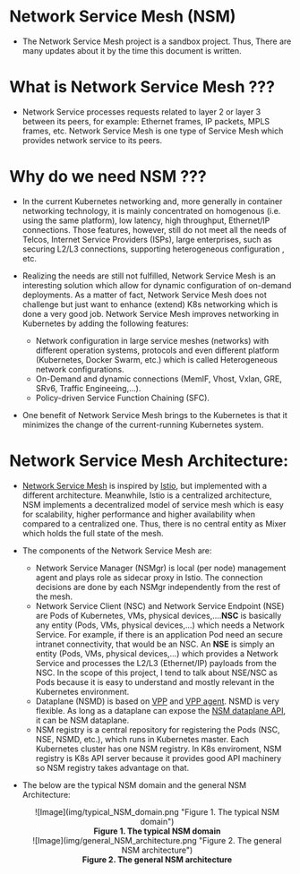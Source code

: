 # Network Service Mesh (NSM)
* The Network Service Mesh project is a sandbox project. Thus, There are many updates about it by the time this document is written.

# What is Network Service Mesh ???

* Network Service processes requests related to layer 2 or layer 3 between its peers, for example: Ethernet frames, IP packets, MPLS frames, etc. Network Service Mesh is one type of Service Mesh which provides network service to its peers.

# Why do we need NSM ???

* In the current Kubernetes networking and, more generally in container networking technology, it is mainly concentrated on homogenous (i.e. using the same platform), low latency, high throughput, Ethernet/IP connections. Those features, however, still do not meet all the needs of Telcos, Internet Service Providers (ISPs), large enterprises, such as securing L2/L3 connections, supporting heterogeneous configuration , etc.
  
* Realizing the needs are still not fulfilled, Network Service Mesh is an interesting solution which allow for dynamic configuration of on-demand deployments. As a matter of fact, Network Service Mesh does not challenge but just want to enhance (extend) K8s networking which is done a very good job. Network Service Mesh improves networking in Kubernetes by adding the following features:
  * Network configuration in large service meshes (networks) with different operation systems, protocols and even different platform (Kubernetes, Docker Swarm, etc.) which is called Heterogeneous network configurations.
  * On-Demand and dynamic connections (MemIF, Vhost, Vxlan, GRE, SRv6, Traffic Engineeing,...).
  * Policy-driven Service Function Chaining (SFC).
* One benefit of Network Service Mesh brings to the Kubernetes is that it minimizes the change of the current-running Kubernetes system.

# Network Service Mesh Architecture:

* [Network Service Mesh](https://networkservicemesh.io/) is inspired by [Istio](https://istio.io/), but implemented with a different architecture. Meanwhile, Istio is a centralized architecture, NSM implements a decentralized model of service mesh which is easy for scalability, higher performance and higher availability when compared to a centralized one. Thus, there is no central entity as Mixer which holds the full state of the mesh.
* The components of the Network Service Mesh are:
  * Network Service Manager (NSMgr) is local (per node) management agent and plays role as sidecar proxy in Istio. The connection decisions are done by each NSMgr independently from the rest of the mesh.
  * Network Service Client (NSC) and Network Service Endpoint (NSE) are Pods of Kubernetes, VMs, physical devices,....**NSC** is basically any entity (Pods, VMs, physical devices,...) which needs a Network Service. For example, if there is an application Pod need an secure intranet connectivity, that would be an NSC. An **NSE** is simply an entity (Pods, VMs, physical devices,...) which provides a Network Service and processes the L2/L3 (Ethernet/IP) payloads from the NSC. In the scope of this project, I tend to talk about NSE/NSC as Pods because it is easy to understand and mostly relevant in the Kubernetes environment.
  * Dataplane (NSMD) is based on [VPP](https://wiki.fd.io/view/VPP) and [VPP agent](https://github.com/ligato/vpp-agent). NSMD is very flexible. As long as a dataplane can expose the [NSM dataplane API](Docs/NSM-APIs.md), it can be NSM dataplane.
  * NSM registry is a central repository for registering the Pods (NSC, NSE, NSMD, etc.), which runs in Kubernetes master. Each Kubernetes cluster has one NSM registry. In K8s enviroment, NSM registry is K8s API server because it provides good API machinery so NSM registry takes advantage on that.

* The below are the typical NSM domain and the general NSM Architecture:
   <figcaption align="middle">![Image](img/typical_NSM_domain.png "Figure 1. The typical NSM domain")</figcaption>
     <figcaption align="middle"><strong>Figure 1. The typical NSM domain</strong></figcaption>
        
   <figcaption align="middle">![Image](img/general_NSM_architecture.png "Figure 2. The general NSM architecture")</figcaption>
     <figcaption align="middle"><strong>Figure 2. The general NSM architecture</strong></figcaption>